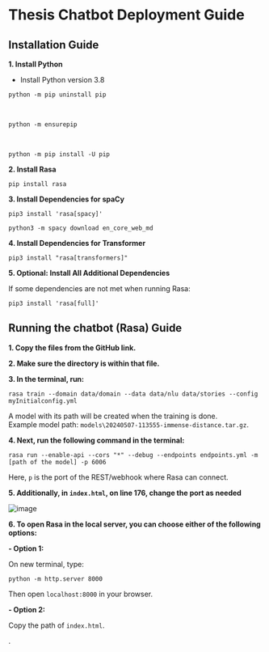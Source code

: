 # Thesis Chatbot Deployment Guide

## Installation Guide

**1. Install Python**

   - Install Python version 3.8
```   
python -m pip uninstall pip
```

<br>

```
python -m ensurepip
```

<br>

```
python -m pip install -U pip
```



**2. Install Rasa**
```
pip install rasa
```


**3. Install Dependencies for spaCy**
```
pip3 install 'rasa[spacy]'
```
```
python3 -m spacy download en_core_web_md
```


**4. Install Dependencies for Transformer**
```
pip3 install "rasa[transformers]"
```

**5. Optional: Install All Additional Dependencies**

If some dependencies are not met when running Rasa:
```
pip3 install 'rasa[full]'
```


## Running the chatbot (Rasa) Guide

**1. Copy the files from the GitHub link.**

**2. Make sure the directory is within that file.**

**3. In the terminal, run:**

```
rasa train --domain data/domain --data data/nlu data/stories --config myInitialconfig.yml
```

A model with its path will be created when the training is done. <br>
Example model path: `models\20240507-113555-immense-distance.tar.gz`.

**4. Next, run the following command in the terminal:**

```
rasa run --enable-api --cors "*" --debug --endpoints endpoints.yml -m [path of the model] -p 6006
```


Here, `p` is the port of the REST/webhook where Rasa can connect.

**5. Additionally, in `index.html`, on line 176, change the port as needed**<br>

![image](https://github.com/memercz/chatbot_deployment/assets/161113570/21f3987f-bffc-4269-9e2d-0bfe3195b24d)


**6. To open Rasa in the local server, you can choose either of the following options:**

**- Option 1:**

   On new terminal, type:

  ```
  python -m http.server 8000
  ```

  Then open `localhost:8000` in your browser.

**- Option 2:**

  Copy the path of `index.html`.

.

